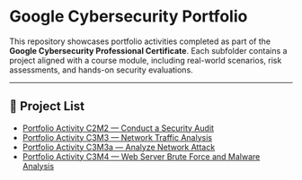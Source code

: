 # Google Cybersecurity Portfolio

This repository showcases portfolio activities completed as part of the **Google Cybersecurity Professional Certificate**. Each subfolder contains a project aligned with a course module, including real-world scenarios, risk assessments, and hands-on security evaluations.

---

## 📂 Project List

- [Portfolio Activity C2M2 — Conduct a Security Audit](./Portfolio%20Activity%20C2M2)
- [Portfolio Activity C3M3 — Network Traffic Analysis](./Portfolio%20Activity%20C3M3)
- [Portfolio Activity C3M3a — Analyze Network Attack](./Portfolio%20Activity%20C3M3a)
- [Portfolio Activity C3M4 — Web Server Brute Force and Malware Analysis](./Portfolio%20Activity%20C3M4)
